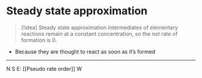 # Steady state approximation

>[!idea] Steady state approximation
>Intermediates of elementary reactions remain at a constant concentration, so the *net* rate of formation is 0.
- Because they are thought to react as soon as it’s formed

---
N
S
E: [[Pseudo rate order]]
W